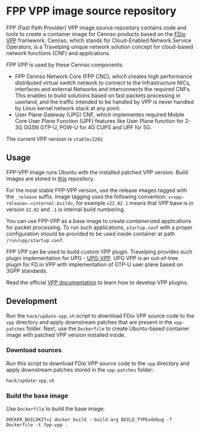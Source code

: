 # FPP VPP image source repository

FPP (Fast Path Provider) VPP image source repository contains code and tools to create a container image for Cennso products
based on the [FDio VPP](https://s3-docs.fd.io/vpp/22.02/) framework. Cennso, which stands for Cloud-Enabled Network Service
Operators, is a Travelping unique network solution concept for cloud-based network functions (CNF) and applications.

FPP VPP is used by these Cennso components:

- FPP Cennso Network Core (FPP CNC), which creates high performance distributed virtual switch network to connect to
  the Infrastructure NICs, interfaces and external Networks and interconnects the required CNFs. This enables to build solutions
  based on fast packets processing in userland, and the traffic intended to be handled by VPP is never handled by Linux kernel
  network stack at any point.
- User Plane Gateway (UPG) CNF, which implementes required Mobile Core User Plane Function (UPF) features like User Plane function
  for 2-3G GGSN GTP-U, PGW-U for 4G CUPS and UPF for 5G.

The current VPP version is `stable/2202`.

## Usage

FPP-VPP image runs Ubuntu with the installed patched VPP version.
Build images are stored in [this](https://quay.io/repository/travelping/fpp-vpp?tab=tags) repository.

For the most stable FPP-VPP version, use the release images tagged with the `_release` suffix.
Image tagging uses the following convention: `v<vpp-release>.<internal-build>`, for example `v22.02.1` means that VPP base is in version `22.02`
and `.1` is internal build numbering.

You can use FPP-VPP as a base image to create containerized applications for packet processing. To run such applications, `startup.conf` with
a proper configuration should be provided to be used inside container at path `/run/vpp/startup.conf`.

FPP VPP can be used to build custom VPP plugin. Travelping provides such plugin implementation for UPG - [UPG-VPP](https://github.com/travelping/upg-vpp).
UPG VPP is an out-of-tree plugin for FD.io VPP with implementation of GTP-U user plane based on 3GPP standards.

Read the official [VPP documentation](https://fdio-vpp.readthedocs.io/en/latest/gettingstarted/developers/add_plugin.html) to learn how to develop VPP plugins.

## Development

Run the `hack/update-vpp.sh` script to download FDio VPP source code to the `vpp` directory and apply downstream patches that are present
in the `vpp-patches` folder. Next, use the `Dockerfile` to create Ubuntu-based container image with patched VPP version installed inside.

### Download sources

Run this script to download FDio VPP source code to the `vpp` directory and apply downstream patches stored in the `vpp-patches` folder:

```
hack/update-vpp.sh
```

### Build the base image

Use `Dockerfile` to build the base image:

```
DOCKER_BUILDKIT=1 docker build --build-arg BUILD_TYPE=debug -f Dockerfile -t fpp-vpp .
```
